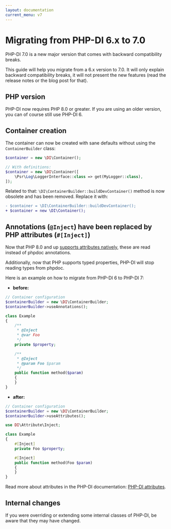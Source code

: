 ```yaml
---
layout: documentation
current_menu: v7
---
```


# Migrating from PHP-DI 6.x to 7.0

PHP-DI 7.0 is a new major version that comes with backward compatibility breaks.

This guide will help you migrate from a 6.x version to 7.0. It will only explain backward compatibility breaks, it will not present the new features (read the release notes or the blog post for that).

## PHP version

PHP-DI now requires PHP 8.0 or greater. If you are using an older version, you can of course still use PHP-DI 6.

## Container creation

The container can now be created with sane defaults without using the `ContainerBuilder` class:

```php
$container = new \DI\Container();

// With definitions:
$container = new \DI\Container([
    \Psr\Log\LoggerInterface::class => get(MyLogger::class),
]);
```

Related to that: `\DI\ContainerBuilder::buildDevContainer()` method is now obsolete and has been removed. Replace it with:

```diff
- $container = \DI\ContainerBuilder::buildDevContainer();
+ $container = new \DI\Container();
```

## Annotations (`@Inject`) have been replaced by PHP attributes (`#[Inject]`)

Now that PHP 8.0 and up [supports attributes natively](https://www.php.net/manual/fr/language.attributes.overview.php), these are read instead of phpdoc annotations.

Additionally, now that PHP supports typed properties, PHP-DI will stop reading types from phpdoc.

Here is an example on how to migrate from PHP-DI 6 to PHP-DI 7:

- **before:**

```php
// Container configuration
$containerBuilder = new \DI\ContainerBuilder;
$containerBuilder->useAnnotations();
```

```php
class Example
{
    /**
     * @Inject
     * @var Foo
     */
    private $property;

    /**
     * @Inject
     * @param Foo $param
     */
    public function method($param)
    {
    }
}
```

- **after:**

```php
// Container configuration
$containerBuilder = new \DI\ContainerBuilder;
$containerBuilder->useAttributes();
```

```php
use DI\Attribute\Inject;

class Example
{
    #[Inject]
    private Foo $property;

    #[Inject]
    public function method(Foo $param)
    {
    }
}
```

Read more about attributes in the PHP-DI documentation: [PHP-DI attributes](../attributes.md).

## Internal changes

If you were overriding or extending some internal classes of PHP-DI, be aware that they may have changed.
